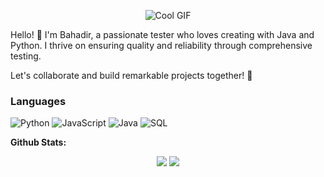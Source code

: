 
<p align="center">
  <img src="https://media.giphy.com/media/OF0yOAufcWLfi/giphy.gif" alt="Cool GIF">
</p>


Hello! 👋 I'm Bahadir, a passionate tester who loves creating with Java and Python. I thrive on ensuring quality and reliability through comprehensive testing.

Let's collaborate and build remarkable projects together! 🚀


### Languages

![Python](https://img.shields.io/badge/-Python-000?&logo=Python)
![JavaScript](https://img.shields.io/badge/-JavaScript-000?&logo=JavaScript)
![Java](https://img.shields.io/badge/-Java-000?&logo=Java&logoColor=007396)
![SQL](https://img.shields.io/badge/-SQL-000?&logo=MySQL)


**Github Stats:**

<p align="center">
  
  <img src="https://github-readme-stats.vercel.app/api?username=HuseyinGogebakan&count_private=true&show_icons=true&theme=dracula&line_height=33">
  <img src="https://github-readme-stats.vercel.app/api/top-langs/?username=HuseyinGogebakan&count_private=true&hide=html,scss,,ejs&theme=dracula&line_height=10">

</p>
